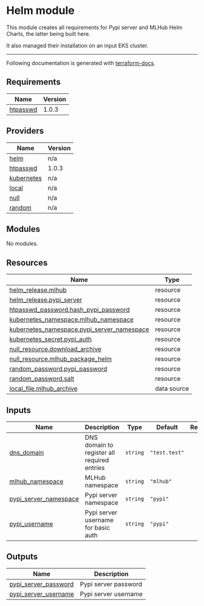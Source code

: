 # Helm module

This module creates all requirements for Pypi server and MLHub Helm Charts, the latter being built here.

It also managed their installation on an input EKS cluster.

<!-- BEGIN_TF_DOCS -->
---
Following documentation is generated with [terraform-docs](https://terraform-docs.io).


## Requirements

| Name | Version |
|------|---------|
| <a name="requirement_htpasswd"></a> [htpasswd](#requirement\_htpasswd) | 1.0.3 |
## Providers

| Name | Version |
|------|---------|
| <a name="provider_helm"></a> [helm](#provider\_helm) | n/a |
| <a name="provider_htpasswd"></a> [htpasswd](#provider\_htpasswd) | 1.0.3 |
| <a name="provider_kubernetes"></a> [kubernetes](#provider\_kubernetes) | n/a |
| <a name="provider_local"></a> [local](#provider\_local) | n/a |
| <a name="provider_null"></a> [null](#provider\_null) | n/a |
| <a name="provider_random"></a> [random](#provider\_random) | n/a |
## Modules

No modules.
## Resources

| Name | Type |
|------|------|
| [helm_release.mlhub](https://registry.terraform.io/providers/hashicorp/helm/latest/docs/resources/release) | resource |
| [helm_release.pypi_server](https://registry.terraform.io/providers/hashicorp/helm/latest/docs/resources/release) | resource |
| [htpasswd_password.hash_pypi_password](https://registry.terraform.io/providers/loafoe/htpasswd/1.0.3/docs/resources/password) | resource |
| [kubernetes_namespace.mlhub_namespace](https://registry.terraform.io/providers/hashicorp/kubernetes/latest/docs/resources/namespace) | resource |
| [kubernetes_namespace.pypi_server_namespace](https://registry.terraform.io/providers/hashicorp/kubernetes/latest/docs/resources/namespace) | resource |
| [kubernetes_secret.pypi_auth](https://registry.terraform.io/providers/hashicorp/kubernetes/latest/docs/resources/secret) | resource |
| [null_resource.download_archive](https://registry.terraform.io/providers/hashicorp/null/latest/docs/resources/resource) | resource |
| [null_resource.mlhub_package_helm](https://registry.terraform.io/providers/hashicorp/null/latest/docs/resources/resource) | resource |
| [random_password.pypi_password](https://registry.terraform.io/providers/hashicorp/random/latest/docs/resources/password) | resource |
| [random_password.salt](https://registry.terraform.io/providers/hashicorp/random/latest/docs/resources/password) | resource |
| [local_file.mlhub_archive](https://registry.terraform.io/providers/hashicorp/local/latest/docs/data-sources/file) | data source |
## Inputs

| Name | Description | Type | Default | Required |
|------|-------------|------|---------|:--------:|
| <a name="input_dns_domain"></a> [dns\_domain](#input\_dns\_domain) | DNS domain to register all required entries | `string` | `"test.test"` | no |
| <a name="input_mlhub_namespace"></a> [mlhub\_namespace](#input\_mlhub\_namespace) | MLHub namespace | `string` | `"mlhub"` | no |
| <a name="input_pypi_server_namespace"></a> [pypi\_server\_namespace](#input\_pypi\_server\_namespace) | Pypi server namespace | `string` | `"pypi"` | no |
| <a name="input_pypi_username"></a> [pypi\_username](#input\_pypi\_username) | Pypi server username for basic auth | `string` | `"pypi"` | no |
## Outputs

| Name | Description |
|------|-------------|
| <a name="output_pypi_server_password"></a> [pypi\_server\_password](#output\_pypi\_server\_password) | Pypi server password |
| <a name="output_pypi_server_username"></a> [pypi\_server\_username](#output\_pypi\_server\_username) | Pypi server username |

<!-- END_TF_DOCS -->